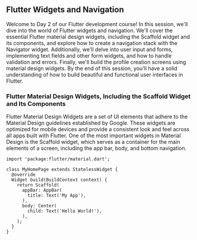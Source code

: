 ## Flutter Widgets and Navigation

Welcome to Day 2 of our Flutter development course! In this session, we'll dive into the world of Flutter widgets and navigation. We'll cover the essential Flutter material design widgets, including the Scaffold widget and its components, and explore how to create a navigation stack with the Navigator widget. Additionally, we'll delve into user input and forms, implementing text fields and other form widgets, and how to handle validation and errors. Finally, we'll build the profile creation screens using material design widgets. By the end of this session, you'll have a solid understanding of how to build beautiful and functional user interfaces in Flutter. 

### Flutter Material Design Widgets, Including the Scaffold Widget and Its Components

Flutter Material Design Widgets are a set of UI elements that adhere to the Material Design guidelines established by Google. These widgets are optimized for mobile devices and provide a consistent look and feel across all apps built with Flutter. One of the most important widgets in Material Design is the Scaffold widget, which serves as a container for the main elements of a screen, including the app bar, body, and bottom navigation.

```less
import 'package:flutter/material.dart';

class MyHomePage extends StatelessWidget {
  @override
  Widget build(BuildContext context) {
    return Scaffold(
      appBar: AppBar(
        title: Text('My App'),
      ),
      body: Center(
        child: Text('Hello World!'),
      ),
    );
  }
}
```

